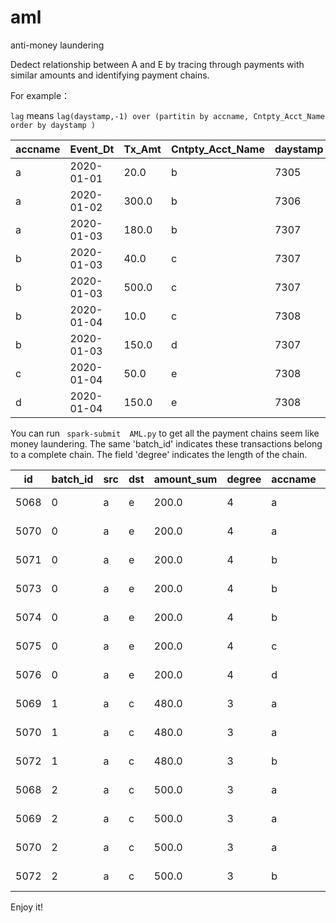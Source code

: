 # aml
anti-money laundering

Dedect relationship between A and E by tracing through payments with similar amounts and identifying payment chains.

For example：

`lag` means `lag(daystamp,-1) over (partitin by accname, Cntpty_Acct_Name order by daystamp )`
 
|accname|  Event_Dt|Tx_Amt|Cntpty_Acct_Name|daystamp|  id|     lag| 
 | ------- | ---------- | ------ | ---------------- | -------- | ---- | -------- | 
|      a|2020-01-01|  20.0|               b|    7305|5068|  7306.0|
|      a|2020-01-02| 300.0|               b|    7306|5069|  7307.0|  
|      a|2020-01-03| 180.0|               b|    7307|5070|Infinity| 
|      b|2020-01-03|  40.0|               c|    7307|5071|  7307.0|
|      b|2020-01-03| 500.0|               c|    7307|5072|  7308.0|  
|      b|2020-01-04|  10.0|               c|    7308|5073|Infinity| 
|      b|2020-01-03| 150.0|               d|    7307|5074|Infinity|
|      c|2020-01-04|  50.0|               e|    7308|5075|Infinity|
|      d|2020-01-04| 150.0|               e|    7308|5076|Infinity|

You can run
` spark-submit  AML.py`
to get all the payment chains seem like money laundering. The same 'batch_id' indicates these transactions belong to a complete chain. The field 'degree' indicates the length of the chain. 

 |  id|batch_id|src|dst|amount_sum|degree|accname|  Event_Dt|Tx_Amt|Cntpty_Acct_Name|
 | ---- | -------- | --- | --- | ---------- | ------ | ------- | ---------- | -------- | -------- |
|5068|       0|  a|  e|     200.0|     4|      a|2020-01-01|  20.0|               b|
|5070|       0|  a|  e|     200.0|     4|      a|2020-01-03| 180.0|               b|
|5071|       0|  a|  e|     200.0|     4|      b|2020-01-03|  40.0|               c|
|5073|       0|  a|  e|     200.0|     4|      b|2020-01-04|  10.0|               c|
|5074|       0|  a|  e|     200.0|     4|      b|2020-01-03| 150.0|               d|
|5075|       0|  a|  e|     200.0|     4|      c|2020-01-04|  50.0|               e|
|5076|       0|  a|  e|     200.0|     4|      d|2020-01-04| 150.0|               e|
|5069|       1|  a|  c|     480.0|     3|      a|2020-01-02| 300.0|               b|
|5070|       1|  a|  c|     480.0|     3|      a|2020-01-03| 180.0|               b|
|5072|       1|  a|  c|     480.0|     3|      b|2020-01-03| 500.0|               c|
|5068|       2|  a|  c|     500.0|     3|      a|2020-01-01|  20.0|               b|
|5069|       2|  a|  c|     500.0|     3|      a|2020-01-02| 300.0|               b|
|5070|       2|  a|  c|     500.0|     3|      a|2020-01-03| 180.0|               b|
|5072|       2|  a|  c|     500.0|     3|      b|2020-01-03| 500.0|               c|

Enjoy it!

